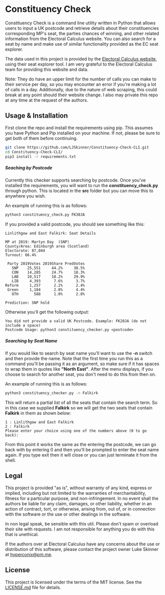 # Constituency Check

Constituency Check is a command line utility written in Python that allows users to input a UK postcode and retrieve details about their constituencies corresponding MP's seat, the parties chances of winning, and other related information from the Electoral Calculus website. You can also search for a seat by name and make use of  similar functionality provided as the EC seat explorer. 

The data used in this project is provided by the [Electoral Calculus website](https://www.electoralcalculus.co.uk/newseatlookup.html), using their seat explorer tool. I am very grateful to the Electoral Calculus team for providing this website and data. 

Note: They do have an upper limit for the number of calls you can make to their service per day, so you may encounter an error if you're making a lot of calls in a day. Additionally, due to the nature of web scraping, this could break at any point should their website change. I also may private this repo at any time at the request of the authors.

## Usage & Installation
First clone the repo and install the requirements using pip. This assumes you have Python and Pip installed on your machine. If not, please be sure to get both of them before continuing.
```bash
git clone https://github.com/LJSkinner/Constituency-Check-CLI.git
cd Constituency-Check-CLI/
pip3 install -r requirements.txt
```

##### Seaching by Postcode
Currently this checker supports searching by postcode. Once you've installed the requirements, you will want to run the **constituency_check.py** through python. This is located in the **src** folder but you can move this to anywhere you wish.

An example of running this is as follows:
```bash
python3 constituency_check.py FK30JA
```

If you provided a valid postcode, you should see something like this:
```
Linlithgow and East Falkirk: Seat Details

MP at 2019: Martyn Day  (SNP) 
County/Area: Edinburgh area (Scotland) 
Electorate: 87,044 
Turnout: 66.4% 

 Party 2019Votes 2019Share PredVotes
   SNP    25,551     44.2%     38.5%
   CON    14,285     24.7%     18.3%
   LAB    10,517     18.2%     29.9%
   LIB     4,393      7.6%      3.7%
Reform     1,257      2.2%      2.4%
 Green     1,184      2.0%      4.4%
   OTH       588      1.0%      2.8%

Prediction: SNP hold
```
Otherwise you'll get the following output:
```
You did not provide a valid UK Postcode. Example: FK20JA (do not include a space)
Postcode Usage: python3 constituency_checker.py <postcode>
```

##### Searching by Seat Name
If you would like to search by seat name you'll want to use the **-n** switch and then provide the name. Note that the first time you run this as a command you'll be passing it as an argument, so make sure if it has spaces to wrap them in quotes like **"North East"**. After the menu displays, if you choose to search for another seat, you don't need to do this from then on.

An example of running this is as follows:
```bash
python3 constituency_checker.py -n Falkirk
```

This will return a partial list of all the seats that contain the search term. So in this case we supplied **Falkirk** so we will get the two seats that contain **Falkirk** in them as shown below:
```
1 : Linlithgow and East Falkirk
2 : Falkirk
Please enter your choice using one of the numbers above (0 to go back):
```

From this point it works the same as the entering the postcode, we can go back with by entering 0 and then you'll be prompted to enter the seat name again. If you type exit then it will close or you can just terminate it from the shell.
## Legal

This project is provided "as is", without warranty of any kind, express or implied, including but not limited to the warranties of merchantability, fitness for a particular purpose, and non-infringement. In no event shall the authors be liable for any claim, damages, or other liability, whether in an action of contract, tort, or otherwise, arising from, out of, or in connection with the software or the use or other dealings in the software.

In non legal speak, be sensible with this util. Please don't spam or overload their site with requests. I am not responsible for anything you do with this that is unethical. 

If the authors over at Electoral Calculus have any concerns about the use or distribution of this software, please contact the project owner Luke Skinner at hyperconix@pm.me.

## License

This project is licensed under the terms of the MIT license. See the [LICENSE.md](LICENSE.md) file for details.
